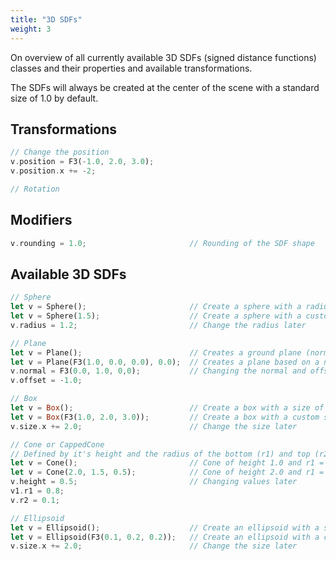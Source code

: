 ```yaml
---
title: "3D SDFs"
weight: 3
---
```


On overview of all currently available 3D SDFs (signed distance functions) classes and their properties and available transformations.

The SDFs will always be created at the center of the scene with a standard size of 1.0 by default.

## Transformations

```rust
// Change the position
v.position = F3(-1.0, 2.0, 3.0);
v.position.x += -2;

// Rotation
```

## Modifiers

```rust
v.rounding = 1.0;                       // Rounding of the SDF shape
```

## Available 3D SDFs

```rust
// Sphere
let v = Sphere();                       // Create a sphere with a radius of 1.0.
let v = Sphere(1.5);                    // Create a sphere with a custom radius
v.radius = 1.2;                         // Change the radius later

// Plane
let v = Plane();                        // Creates a ground plane (normal is F3(0.0, 1.0, 0.0))
let v = Plane(F3(1.0, 0.0, 0.0), 0.0);  // Creates a plane based on a normal vector and an axis-offset
v.normal = F3(0.0, 1.0, 0,0);           // Changing the normal and offset manually
v.offset = -1.0;

// Box
let v = Box();                          // Create a box with a size of F3(1.0, 1.0, 1.0)
let v = Box(F3(1.0, 2.0, 3.0));         // Create a box with a custom size
v.size.x += 2.0;                        // Change the size later

// Cone or CappedCone
// Defined by it's height and the radius of the bottom (r1) and top (r2).
let v = Cone();                         // Cone of height 1.0 and r1 = 1.0 and r2 = 0.0
let v = Cone(2.0, 1.5, 0.5);            // Cone of height 2.0 and r1 = 1.5 and r2 = 0.5
v.height = 0.5;                         // Changing values later
v1.r1 = 0.8;
v.r2 = 0.1;

// Ellipsoid
let v = Ellipsoid();                    // Create an ellipsoid with a size of F3(1.0, 1.0, 1.0)
let v = Ellipsoid(F3(0.1, 0.2, 0.2));   // Create an ellipsoid with a custom size
v.size.x += 2.0;                        // Change the size later
```